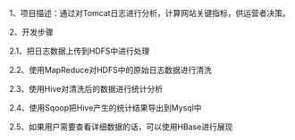 1、项目描述：通过对Tomcat日志进行分析，计算网站关键指标，供运营者决策。

2、开发步骤

2.1、把日志数据上传到HDFS中进行处理

2.2、使用MapReduce对HDFS中的原始日志数据进行清洗

2.3、使用Hive对清洗后的数据进行统计分析

2.4、使用Sqoop把Hive产生的统计结果导出到Mysql中

2.5、如果用户需要查看详细数据的话，可以使用HBase进行展现
